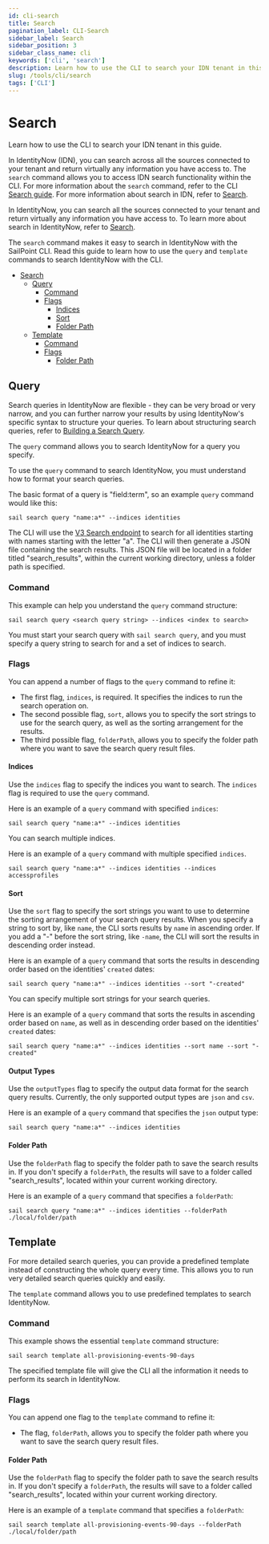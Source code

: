 ```yaml
---
id: cli-search
title: Search
pagination_label: CLI-Search
sidebar_label: Search
sidebar_position: 3
sidebar_class_name: cli
keywords: ['cli', 'search']
description: Learn how to use the CLI to search your IDN tenant in this guide.
slug: /tools/cli/search
tags: ['CLI']
---
```


# Search

Learn how to use the CLI to search your IDN tenant in this guide.

In IdentityNow (IDN), you can search across all the sources connected to your tenant and return virtually any information you have access to. The `search` command allows you to access IDN search functionality within the CLI. For more information about the `search` command, refer to the CLI [Search guide](docs/tools/cli/search). For more information about search in IDN, refer to [Search](docs/api/v3/search).

In IdentityNow, you can search all the sources connected to your tenant and return virtually any information you have access to. To learn more about search in IdentityNow, refer to [Search](https://documentation.sailpoint.com/saas/help/search/index.html).

The `search` command makes it easy to search in IdentityNow with the SailPoint CLI. Read this guide to learn how to use the `query` and `template` commands to search IdentityNow with the CLI. 

- [Search](#search)
  - [Query](#query)
    - [Command](#command)
    - [Flags](#flags)
      - [Indices](#indices)
      - [Sort](#sort)
      - [Folder Path](#folder-path)
  - [Template](#template)
    - [Command](#command-1)
    - [Flags](#flags-1)
      - [Folder Path](#folder-path-1)

## Query

Search queries in IdentityNow are flexible - they can be very broad or very narrow, and you can further narrow your results by using IdentityNow's specific syntax to structure your queries. To learn about structuring search queries, refer to [Building a Search Query](https://documentation.sailpoint.com/saas/help/search/building-query.html). 

The `query` command allows you to search IdentityNow for a query you specify. 

To use the `query` command to search IdentityNow, you must understand how to format your search queries. 

The basic format of a query is "field:term", so an example `query` command would like this: 

```shell
sail search query "name:a*" --indices identities 
```

The CLI will use the [V3 Search endpoint](https://developer.sailpoint.com/docs/api/v3/search-post) to search for all identities starting with names starting with the letter "a". 
The CLI will then generate a JSON file containing the search results. This JSON file will be located in a folder titled "search_results", within the current working directory, unless a folder path is specified. 

### Command

This example can help you understand the `query` command structure: 

```shell
sail search query <search query string> --indices <index to search> 
```

You must start your search query with `sail search query`, and you must specify a query string to search for and a set of indices to search. 

### Flags

You can append a number of flags to the `query` command to refine it: 
- The first flag, `indices`, is required. It specifies the indices to run the search operation on. 
- The second possible flag, `sort`, allows you to specify the sort strings to use for the search query, as well as the sorting arrangement for the results. 
- The third possible flag, `folderPath`, allows you to specify the folder path where you want to save the search query result files. 
 
#### Indices

Use the `indices` flag to specify the indices you want to search. The `indices` flag is required to use the `query` command.

Here is an example of a `query` command with specified `indices`: 

```shell
sail search query "name:a*" --indices identities
```

You can search multiple indices. 

Here is an example of a `query` command with multiple specified `indices`. 

```shell
sail search query "name:a*" --indices identities --indices accessprofiles
```

#### Sort

Use the `sort` flag to specify the sort strings you want to use to determine the sorting arrangement of your search query results. 
When you specify a string to sort by, like `name`, the CLI sorts results by `name` in ascending order. If you add a "-" before the sort string, like `-name`, the CLI will sort the results in descending order instead.

Here is an example of a `query` command that sorts the results in descending order based on the identities' `created` dates: 

```shell
sail search query "name:a*" --indices identities --sort "-created"
```

You can specify multiple sort strings for your search queries. 

Here is an example of a `query` command that sorts the results in ascending order based on `name`, as well as in descending order based on the identities' `created` dates: 

```shell
sail search query "name:a*" --indices identities --sort name --sort "-created"
```

#### Output Types

Use the `outputTypes` flag to specify the output data format for the search query results. Currently, the only supported output types are `json` and `csv`. 

Here is an example of a `query` command that specifies the `json` output type: 

```shell
sail search query "name:a*" --indices identities
```

#### Folder Path

Use the `folderPath` flag to specify the folder path to save the search results in. 
If you don't specify a `folderPath`, the results will save to a folder called "search_results", located within your current working directory. 

Here is an example of a `query` command that specifies a `folderPath`: 

```shell
sail search query "name:a*" --indices identities --folderPath ./local/folder/path
```

## Template

For more detailed search queries, you can provide a predefined template instead of constructing the whole query every time. This allows you to run very detailed search queries quickly and easily.

The `template` command allows you to use predefined templates to search IdentityNow. 
 
### Command

This example shows the essential `template` command structure: 

```shell
sail search template all-provisioning-events-90-days
```

The specified template file will give the CLI all the information it needs to perform its search in IdentityNow. 

### Flags


You can append one flag to the `template` command to refine it: 
- The flag, `folderPath`, allows you to specify the folder path where you want to save the search query result files. 


#### Folder Path

Use the `folderPath` flag to specify the folder path to save the search results in. 
If you don't specify a `folderPath`, the results will save to a folder called "search_results", located within your current working directory. 

Here is an example of a `template` command that specifies a `folderPath`: 

```shell
sail search template all-provisioning-events-90-days --folderPath ./local/folder/path
```

